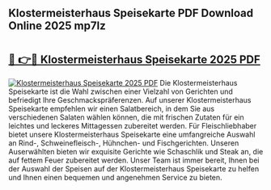 ## Klostermeisterhaus Speisekarte PDF Download Online 2025 mp7lz

# <h2><a href="http://gccb1b.nevu.top/?p=Klostermeisterhaus+Speisekarte">🔗 👉🔴 Klostermeisterhaus Speisekarte 2025 PDF</a></h2>

[![Klostermeisterhaus Speisekarte 2025 PDF](https://i.imgur.com/dBaPXMq.png)](http://gccb1b.nevu.top/?p=Klostermeisterhaus+Speisekarte)
Die Klostermeisterhaus Speisekarte ist die Wahl zwischen einer Vielzahl von Gerichten und befriedigt Ihre Geschmackspräferenzen. Auf unserer Klostermeisterhaus Speisekarte empfehlen wir einen Salatbereich, in dem Sie aus verschiedenen Salaten wählen können, die mit frischen Zutaten für ein leichtes und leckeres Mittagessen zubereitet werden. Für Fleischliebhaber bietet unsere Klostermeisterhaus Speisekarte eine umfangreiche Auswahl an Rind-, Schweinefleisch-, Hühnchen- und Fischgerichten. Unseren Auserwählten bieten wir exquisite Gerichte wie Schaschlik und Steak an, die auf fettem Feuer zubereitet werden. Unser Team ist immer bereit, Ihnen bei der Auswahl der Speisen auf der Klostermeisterhaus Speisekarte zu helfen und Ihnen einen bequemen und angenehmen Service zu bieten.
